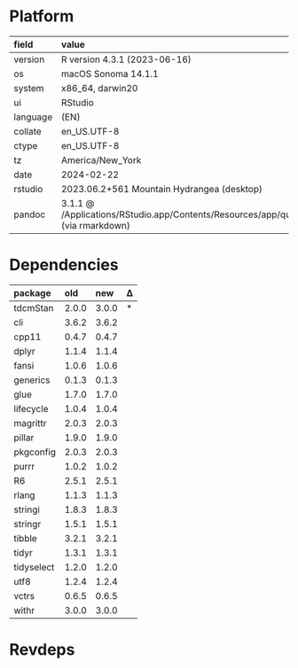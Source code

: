 # Platform

|field    |value                                                                                      |
|:--------|:------------------------------------------------------------------------------------------|
|version  |R version 4.3.1 (2023-06-16)                                                               |
|os       |macOS Sonoma 14.1.1                                                                        |
|system   |x86_64, darwin20                                                                           |
|ui       |RStudio                                                                                    |
|language |(EN)                                                                                       |
|collate  |en_US.UTF-8                                                                                |
|ctype    |en_US.UTF-8                                                                                |
|tz       |America/New_York                                                                           |
|date     |2024-02-22                                                                                 |
|rstudio  |2023.06.2+561 Mountain Hydrangea (desktop)                                                 |
|pandoc   |3.1.1 @ /Applications/RStudio.app/Contents/Resources/app/quarto/bin/tools/ (via rmarkdown) |

# Dependencies

|package    |old   |new   |Δ  |
|:----------|:-----|:-----|:--|
|tdcmStan   |2.0.0 |3.0.0 |*  |
|cli        |3.6.2 |3.6.2 |   |
|cpp11      |0.4.7 |0.4.7 |   |
|dplyr      |1.1.4 |1.1.4 |   |
|fansi      |1.0.6 |1.0.6 |   |
|generics   |0.1.3 |0.1.3 |   |
|glue       |1.7.0 |1.7.0 |   |
|lifecycle  |1.0.4 |1.0.4 |   |
|magrittr   |2.0.3 |2.0.3 |   |
|pillar     |1.9.0 |1.9.0 |   |
|pkgconfig  |2.0.3 |2.0.3 |   |
|purrr      |1.0.2 |1.0.2 |   |
|R6         |2.5.1 |2.5.1 |   |
|rlang      |1.1.3 |1.1.3 |   |
|stringi    |1.8.3 |1.8.3 |   |
|stringr    |1.5.1 |1.5.1 |   |
|tibble     |3.2.1 |3.2.1 |   |
|tidyr      |1.3.1 |1.3.1 |   |
|tidyselect |1.2.0 |1.2.0 |   |
|utf8       |1.2.4 |1.2.4 |   |
|vctrs      |0.6.5 |0.6.5 |   |
|withr      |3.0.0 |3.0.0 |   |

# Revdeps

